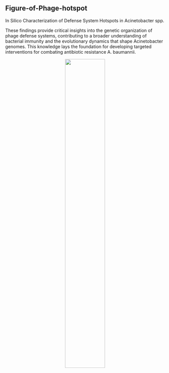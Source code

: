 ## Figure-of-Phage-hotspot

In Silico Characterization of Defense System Hotspots in Acinetobacter spp.

These findings provide critical insights into the genetic organization of phage defense systems, contributing to a broader understanding of bacterial immunity and the evolutionary dynamics that shape Acinetobacter genomes. This knowledge lays the foundation for developing targeted interventions for combating antibiotic resistance A. baumannii.
<p align="center"> <img src="https://github.com/Guan-biolab/Phage-Hotspots/img/abstract_fin.png"  width="50%" > </p>
